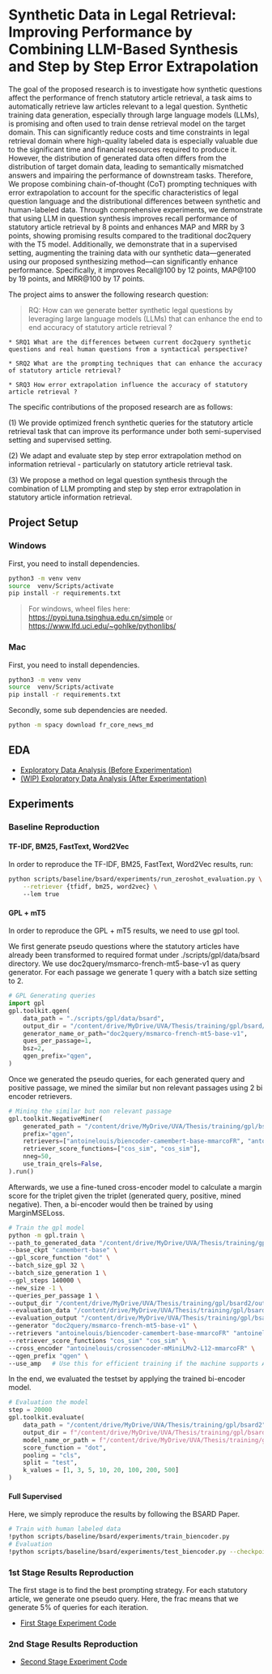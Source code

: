 # Synthetic Data in Legal Retrieval: Improving Performance by Combining LLM-Based Synthesis and Step by Step Error Extrapolation

The goal of the proposed research is to investigate how synthetic questions affect the performance of french statutory article retrieval, a task aims to automatically retrieve law articles relevant to a legal question. Synthetic training data generation, especially through large language models (LLMs), is promising and often used to train dense retrieval model on the target domain. This can significantly reduce costs and time constraints in legal retrieval domain where high-quality labeled data is especially valuable due to the significant time and financial resources required to produce it. However, the distribution of generated data often differs from the distribution of target domain data, leading to semantically mismatched answers and impairing the performance of downstream tasks. Therefore, We propose combining chain-of-thought (CoT) prompting techniques with error extrapolation to account for the specific characteristics of legal question language and the distributional differences between synthetic and human-labeled data. Through comprehensive experiments, we demonstrate that using LLM in question synthesis improves recall performance of statutory article retrieval by 8 points and enhances MAP and MRR by 3 points, showing promising results compared to the traditional doc2query with the T5 model. Additionally, we demonstrate that in a supervised setting, augmenting the training data with our synthetic data—generated using our proposed synthesizing method—can significantly enhance performance. Specifically, it improves Recall@100 by 12 points, MAP@100 by 19 points, and MRR@100 by 17 points.

The project aims to answer the following research question: 

> RQ: How can we generate better synthetic legal questions by leveraging large language models (LLMs) that can enhance the end to end accuracy of statutory article retrieval ?

    * SRQ1 What are the differences between current doc2query synthetic questions and real human questions from a syntactical perspective? 

    * SRQ2 What are the prompting techniques that can enhance the accuracy of statutory article retrieval? 

    * SRQ3 How error extrapolation influence the accuracy of statutory article retrieval ?

The specific contributions of the proposed research are as follows:

(1) We provide optimized french synthetic queries for the statutory article retrieval task that can improve its performance under both semi-supervised setting and supervised setting.

(2) We adapt and evaluate step by step error extrapolation method on information retrieval - particularly on statutory article retrieval task.

(3) We propose a method on legal question synthesis through the combination of LLM prompting and step by step error extrapolation in statutory article information retrieval.


## Project Setup

### Windows
First, you need to install dependencies.
```bash
python3 -m venv venv
source  venv/Scripts/activate
pip install -r requirements.txt
```

> For windows, wheel files here: https://pypi.tuna.tsinghua.edu.cn/simple or https://www.lfd.uci.edu/~gohlke/pythonlibs/

### Mac
First, you need to install dependencies.
```bash
python3 -m venv venv
source  venv/Scripts/activate
pip install -r requirements.txt
```

Secondly, some sub dependencies are needed.
```bash
python -m spacy download fr_core_news_md
```

## EDA
* [Exploratory Data Analysis (Before Experimentation)](scripts/eda/Exploratory_Data_Analysis(Before_Experimentation).ipynb)
* [(WIP) Exploratory Data Analysis (After Experimentation)](scripts/eda/Exploratory_Data_Analysis(After_Experimentation).ipynb)


## Experiments

### Baseline Reproduction

#### TF-IDF, BM25, FastText, Word2Vec
In order to reproduce the TF-IDF, BM25, FastText, Word2Vec results, run:
```bash
python scripts/baseline/bsard/experiments/run_zeroshot_evaluation.py \
    --retriever {tfidf, bm25, word2vec} \ 
    --lem true
```

####  GPL + mT5
In order to reproduce the GPL + mT5 results, we need to use gpl tool.

We first generate pseudo questions where the statutory articles have already been transformed to required format under ./scripts/gpl/data/bsard directory. We use doc2query/msmarco-french-mt5-base-v1 as query generator. For each passage we generate 1 query with a batch size setting to 2.

```python
# GPL Generating queries
import gpl
gpl.toolkit.qgen(
    data_path = "./scripts/gpl/data/bsard",
    output_dir = "/content/drive/MyDrive/UVA/Thesis/training/gpl/bsard/generated",
    generator_name_or_path="doc2query/msmarco-french-mt5-base-v1",
    ques_per_passage=1,
    bsz=2,
    qgen_prefix="qgen",
)
```
Once we generated the pseudo queries, for each generated query and positive passage, we mined the similar but non relevant passages using 2 bi encoder retrievers.
```python
# Mining the similar but non relevant passage 
gpl.toolkit.NegativeMiner(
    generated_path = "/content/drive/MyDrive/UVA/Thesis/training/gpl/bsard/generated",
    prefix="qgen",
    retrievers=["antoinelouis/biencoder-camembert-base-mmarcoFR", "antoinelouis/biencoder-mMiniLMv2-L12-mmarcoFR"],
    retriever_score_functions=["cos_sim", "cos_sim"],
    nneg=50,
    use_train_qrels=False,
).run()
```

Afterwards, we use a fine-tuned cross-encoder model to calculate a margin score for the triplet given the triplet (generated query, positive,
mined negative). Then, a bi-encoder would then be trained by using MarginMSELoss.

```bash
# Train the gpl model
python -m gpl.train \
--path_to_generated_data "/content/drive/MyDrive/UVA/Thesis/training/gpl/bsard2/generated" \
--base_ckpt "camembert-base" \
--gpl_score_function "dot" \
--batch_size_gpl 32 \
--batch_size_generation 1 \
--gpl_steps 140000 \
--new_size -1 \
--queries_per_passage 1 \
--output_dir "/content/drive/MyDrive/UVA/Thesis/training/gpl/bsard2/output" \
--evaluation_data "/content/drive/MyDrive/UVA/Thesis/training/gpl/bsard2" \
--evaluation_output "/content/drive/MyDrive/UVA/Thesis/training/gpl/bsard2/evaluation" \
--generator "doc2query/msmarco-french-mt5-base-v1" \
--retrievers "antoinelouis/biencoder-camembert-base-mmarcoFR" "antoinelouis/biencoder-mMiniLMv2-L12-mmarcoFR" \
--retriever_score_functions "cos_sim" "cos_sim" \
--cross_encoder "antoinelouis/crossencoder-mMiniLMv2-L12-mmarcoFR" \
--qgen_prefix "qgen" \
--use_amp   # Use this for efficient training if the machine supports AMP
```

In the end, we evaluated the testset by applying the trained bi-encoder model.
```python
# Evaluation the model
step = 20000
gpl.toolkit.evaluate(
    data_path = "/content/drive/MyDrive/UVA/Thesis/training/gpl/bsard2",
    output_dir = f"/content/drive/MyDrive/UVA/Thesis/training/gpl/bsard2/evaluation/{step}",
    model_name_or_path = f"/content/drive/MyDrive/UVA/Thesis/training/gpl/bsard2/output/{step}",
    score_function = "dot",
    pooling = "cls",
    split = "test",
    k_values = [1, 3, 5, 10, 20, 100, 200, 500]
)
```

####  Full Supervised
Here, we simply reproduce the results by following the BSARD Paper.

```bash
# Train with human labeled data
!python scripts/baseline/bsard/experiments/train_biencoder.py
# Evaluation
!python scripts/baseline/bsard/experiments/test_biencoder.py --checkpoint_path "your model checkpoint_path"
```

### 1st Stage Results Reproduction

The first stage is to find the best prompting strategy. For each statutory article, we generate one pseudo query. Here, the frac means that we generate 5% of queries for each iteration. 

* [First Stage Experiment Code](scripts/experiments/first_stage.ipynb)


### 2nd Stage Results Reproduction
* [Second Stage Experiment Code](scripts/experiments/second_stage.ipynb)

